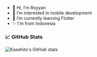 - 👋 Hi, I’m Royyan
- 👀 I’m interested in mobile development
- 🌱 I’m currently learning Flutter
- ✨ I'm from Indonesia

### 📈 GitHub Stats
![Kasehito's GitHub stats](https://github-readme-stats.vercel.app/api?username=Kasehito&show_icons=true&theme=radical)

